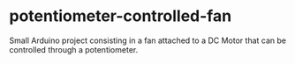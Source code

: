 # potentiometer-controlled-fan
Small Arduino project consisting in a fan attached to a DC Motor that can be controlled through a potentiometer.
